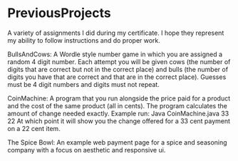 # PreviousProjects

A variety of assignments I did during my certificate. I hope they represent my ability to follow instructions and do proper work.

BullsAndCows: A Wordle style number game in which you are assigned a random 4 digit number. Each attempt you will be given cows (the number of digits that are correct but not in the correct place) and bulls (the number of digits you have that are correct and that are in the correct place). Guesses must be 4 digit numbers and digits must not repeat. 


CoinMachine: A program that you run alongside the price paid for a product and the cost of the same product (all in cents). The program calculates the amount of change needed exactly.
Example run: Java CoinMachine.java 33 22
At which point it will show you the change offered for a 33 cent payment on a 22 cent item.

The Spice Bowl: An example web payment page for a spice and seasoning company with a focus on aesthetic and responsive ui.
